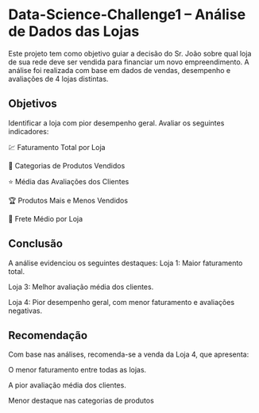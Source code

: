 # Data-Science-Challenge1 – Análise de Dados das Lojas

Este projeto tem como objetivo guiar a decisão do Sr. João sobre qual loja de sua rede deve ser vendida para financiar um novo empreendimento. A análise foi realizada com base em dados de vendas, desempenho e avaliações de 4 lojas distintas.

## Objetivos 
Identificar a loja com pior desempenho geral. Avaliar os seguintes indicadores:

💹 Faturamento Total por Loja

📎 Categorias de Produtos Vendidos

⭐ Média das Avaliações dos Clientes

🏆 Produtos Mais e Menos Vendidos

🚚 Frete Médio por Loja

## Conclusão
A análise evidenciou os seguintes destaques:
Loja 1: Maior faturamento total.

Loja 3: Melhor avaliação média dos clientes.

Loja 4: Pior desempenho geral, com menor faturamento e avaliações negativas.

## Recomendação
Com base nas análises, recomenda-se a venda da Loja 4, que apresenta:

O menor faturamento entre todas as lojas.

A pior avaliação média dos clientes.

Menor destaque nas categorias de produtos


